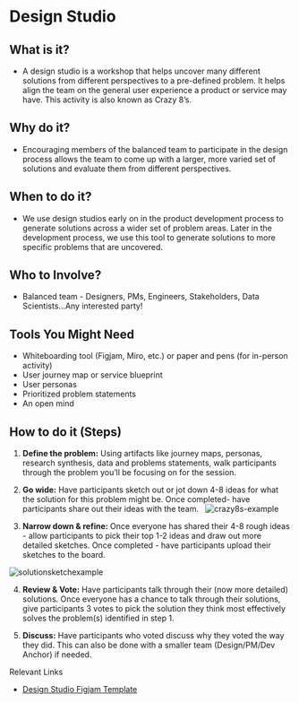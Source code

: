 # Design Studio

## What is it? 
* A design studio is a workshop that helps uncover many different solutions from different perspectives to a pre-defined problem. It helps align the team on the general user experience a product or service may have. This activity is also known as Crazy 8’s.
  
## Why do it? 

* Encouraging members of the balanced team to participate in the design process allows the team to come up with a larger, more varied set of solutions and evaluate them from different perspectives. 


## When to do it?
* We use design studios early on in the product development process to generate solutions across a wider set of problem areas. Later in the development process, we  use this tool to generate solutions to more specific problems that are uncovered. 


## Who to Involve?
* Balanced team - Designers, PMs, Engineers, Stakeholders, Data Scientists...Any interested party!

## Tools You Might Need
* Whiteboarding tool (Figjam, Miro, etc.) or paper and pens (for in-person activity)
* User journey map or service blueprint
* User personas
* Prioritized problem statements 
* An open mind 

## How to do it (Steps)
1. **Define the problem:** Using artifacts like journey maps, personas, research synthesis, data and problems statements, walk participants through the problem you’ll be focusing on for the session. 
 
2. **Go wide:** Have participants sketch out or jot down 4-8 ideas for what the solution for this problem might be. Once completed- have participants share out their ideas with the team.
  
![crazy8s-example](https://github.com/rise8-us/delivery-playbooks/assets/152341789/17bcb3ee-fc01-4e5e-ad2c-b34cce794115)

3. **Narrow down & refine:** Once everyone has shared their 4-8 rough ideas - allow participants to pick their top 1-2 ideas and draw out more detailed sketches. Once completed - have participants upload their sketches to the board.

![solutionsketchexample](https://github.com/rise8-us/delivery-playbooks/assets/152341789/edfc63af-876f-4e8d-9e6b-247193157b2b)

4. **Review & Vote:** Have participants talk through their (now more detailed) solutions. Once everyone has a chance to talk through their solutions, give participants 3 votes to pick the solution they think most effectively solves the problem(s) identified in step 1.

5. **Discuss:** Have participants who voted discuss why they voted the way they did. This can also be done with a smaller team (Design/PM/Dev Anchor) if needed.

Relevant Links
* [Design Studio Figjam Template](https://www.figma.com/file/aveImRDdgcnZBJ35TIUXL2/Design-Studio?type=whiteboard&node-id=0-1&t=lRoFndWWGDFLWyh0-0)

